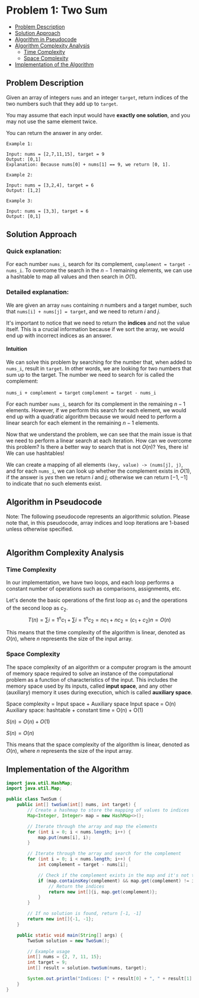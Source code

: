 # Problem 1: Two Sum
- [Problem Description]($problem-description)
- [Solution Approach](#solution-approach)
- [Algorithm in Pseudocode](#algorithm-in-pseudocode)
- [Algorithm Complexity Analysis](#algorithm-complexityanalysis)
    - [Time Complexity](#time-complexity)
    - [Space Complexity](#space-complexity)
- [Implementation of the Algorithm](#implementation-of-the-algorithm)

## Problem Description

Given an array of integers `nums` and an integer `target`, return indices of the two numbers such that they add up to `target`.

You may assume that each input would have **exactly one solution**, and you may not use the same element twice.

You can return the answer in any order.

 
```plaintext
Example 1:

Input: nums = [2,7,11,15], target = 9
Output: [0,1]
Explanation: Because nums[0] + nums[1] == 9, we return [0, 1].

Example 2:

Input: nums = [3,2,4], target = 6
Output: [1,2]

Example 3:

Input: nums = [3,3], target = 6
Output: [0,1]
```

## Solution Approach

### Quick explanation:

For each number `nums_i`, search for its complement, `complement = target - nums_i`. To overcome the search in the $n-1$ remaining elements, we can use a hashtable to map all values and then search in $O(1)$.

### Detailed explanation:

We are given an array `nums` containing $n$ numbers and a target number, such that `nums[i] + nums[j] = target`, and we need to return $i$ and $j$.

It's important to notice that we need to return the **indices** and not the value itself. This is a crucial information because if we sort the array, we would end up with incorrect indices as an answer.

#### Intuition

We can solve this problem by searching for the number that, when added to `nums_i`, result in `target`. In other words, we are looking for two numbers that sum up to the target. The number we need to search for is called the complement:

`nums_i + complement = target`
`complement = target - nums_i`

For each number `nums_i`, search for its complement in the remaining $n-1$ elements. However, if we perform this search for each element, we would end up with a quadratic algorithm because we would need to perform a linear search for each element in the remaining $n-1$ elements.

Now that we understand the problem, we can see that the main issue is that we need to perform a linear search at each iteration. How can we overcome this problem? Is there a better way to search that is not $O(n)$? Yes, there is! We can use hashtables!

We can create a mapping of all elements `(key, value) -> (nums[j], j)`, and for each `nums_i`, we can look up whether the complement exists in $O(1)$, if the answer is *yes* then we return $i$ and $j$; otherwise we can return $[-1,-1]$ to indicate that no such elements exist.

## Algorithm in Pseudocode

Note: The following pseudocode represents an algorithmic solution. Please note that, in this pseudocode, array indices and loop iterations are 1-based unless otherwise specified.

```plaintext
```
## Algorithm Complexity Analysis
### Time Complexity
In our implementation, we have two loops, and each loop performs a constant number of operations such as comparisons, assignments, etc.

Let's denote the basic operations of the first loop as $c_1$ and the operations of the second loop as $c_2$.
$$T(n) =\sum{i=1}^n c_1 + \sum{i=1}^n c_2 = nc_1 + nc_2 = (c_1 + c_2)n = O(n)$$

This means that the time complexity of the algorithm is linear, denoted as $O(n)$, where $n$ represents the size of the input array.
### Space Complexity
The space complexity of an algorithm or a computer program is the amount of memory space required to solve an instance of the computational problem as a function of characteristics of the input. This includes the memory space used by its inputs, called **input space**, and any other (auxiliary) memory it uses during execution, which is called **auxiliary space**. 

Space complexity = Input space + Auxiliary space
Input space = O(n)
Auxiliary space: hashtable + constant time = O(n) + O(1) 

$S(n) = O(n) + O(1)$

$S(n) = O(n)$

This means that the space complexity of the algorithm is linear, denoted as $O(n)$, where $n$ represents the size of the input array.

## Implementation of the Algorithm
```java
import java.util.HashMap;
import java.util.Map;

public class TwoSum {
    public int[] twoSum(int[] nums, int target) {
        // Create a hashmap to store the mapping of values to indices
        Map<Integer, Integer> map = new HashMap<>();

        // Iterate through the array and map the elements
        for (int i = 0; i < nums.length; i++) {
            map.put(nums[i], i);
        }

        // Iterate through the array and search for the complement
        for (int i = 0; i < nums.length; i++) {
            int complement = target - nums[i];

            // Check if the complement exists in the map and it's not the same element
            if (map.containsKey(complement) && map.get(complement) != i) {
                // Return the indices
                return new int[]{i, map.get(complement)};
            }
        }

        // If no solution is found, return [-1, -1]
        return new int[]{-1, -1};
    }

    public static void main(String[] args) {
        TwoSum solution = new TwoSum();

        // Example usage
        int[] nums = {2, 7, 11, 15};
        int target = 9;
        int[] result = solution.twoSum(nums, target);

        System.out.println("Indices: [" + result[0] + ", " + result[1] + "]");
    }
}

```
